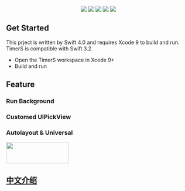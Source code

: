 <!-- <p align="center">
<img src="TimeS/Resources/Assets.xcassets/AppIcon.appiconset/2-76.png" />
</p>
<h1 align="center">TimerS</h1> -->

<!-- <p align="center">
<img src="Preview/logo.png"width="422" height="130"/>
</p> -->

<p align="center">
    <a href="https://itunes.apple.com/app/id1275441372"><img src="https://img.shields.io/badge/App Store-iPhone | iPad-blue.svg"/></a>
    <a href="https://developer.apple.com/swift"><img src="https://img.shields.io/badge/language-Swift 4-<COLOR>.svg"/></a>
    <img src="https://img.shields.io/badge/platform-iOS 8.0+ -lightgrey.svg"/>
    <img src="https://img.shields.io/github/license/mashape/apistatus.svg"/>
    <a href="README.zh-cn.md"><img src="https://img.shields.io/badge/中文-README-orange.svg"/></a>
</p>

## Get Started

This prject is written by Swift 4.0 and requires Xcode 9 to build and run.
TimerS is compatible with Swift 3.2.

* Open the TimerS workspace in Xcode 9+
* Build and run

## Feature

### Run Background

### Customed UIPickView

### Autolayout & Universal



<a href="https://itunes.apple.com/app/id1275441372"> <img src="https://github.com/Ramotion/navigation-stack/raw/master/Download_on_the_App_Store_Badge_US-UK_135x40.png" width="170" height="58"></a>

## [中文介绍](README.zh-cn.md) ##